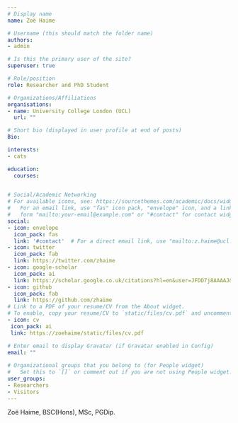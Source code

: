 ```yaml
---
# Display name
name: Zoë Haime

# Username (this should match the folder name)
authors:
- admin

# Is this the primary user of the site?
superuser: true

# Role/position
role: Researcher and PhD Student

# Organizations/Affiliations
organisations:
- name: University College London (UCL)
  url: ""

# Short bio (displayed in user profile at end of posts)
Bio: 

interests:
- cats

education:
  courses:
 

# Social/Academic Networking
# For available icons, see: https://sourcethemes.com/academic/docs/widgets/#icons
#   For an email link, use "fas" icon pack, "envelope" icon, and a link in the
#   form "mailto:your-email@example.com" or "#contact" for contact widget.
social:
- icon: envelope
  icon_pack: fas
  link: '#contact'  # For a direct email link, use "mailto:z.haime@ucl.ac.uk".
- icon: twitter
  icon_pack: fab
  link: https://twitter.com/zhaime
- icon: google-scholar
  icon_pack: ai
  link: https://scholar.google.co.uk/citations?hl=en&user=JFDD7j8AAAAJ&view_op=list_works&gmla=AJsN-F49no1VQSJ4c63qvr7NBZkHKiUgnN6jPINtX504lUV_N0O2-A5l5oVBu54lQMaRsi-qWyPDCH_ZCI3Wu-kHsN6PIW272-OC0f4Tu1UoYMWp3bVSgELO8TZGIjQmTq81pfpF31DPxbs2HHTP0gqwJkQU-_KvFQ
- icon: github
  icon_pack: fab
  link: https://github.com/zhaime
# Link to a PDF of your resume/CV from the About widget.
# To enable, copy your resume/CV to `static/files/cv.pdf` and uncomment the lines below.  
- icon: cv
 icon_pack: ai
 link: https://zoehaime/static/files/cv.pdf

# Enter email to display Gravatar (if Gravatar enabled in Config)
email: ""
  
# Organizational groups that you belong to (for People widget)
#   Set this to `[]` or comment out if you are not using People widget.  
user_groups:
- Researchers
- Visitors
---
```


Zoë Haime, BSC(Hons), MSc, PGDip.
